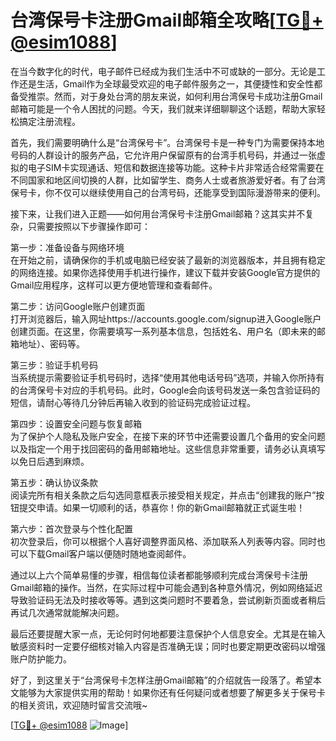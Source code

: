 # 台湾保号卡注册Gmail邮箱全攻略[[TG💪+ @esim1088](https://t.me/s/esim1088)]

在当今数字化的时代，电子邮件已经成为我们生活中不可或缺的一部分。无论是工作还是生活，Gmail作为全球最受欢迎的电子邮件服务之一，其便捷性和安全性都备受推崇。然而，对于身处台湾的朋友来说，如何利用台湾保号卡成功注册Gmail邮箱可能是一个令人困扰的问题。今天，我们就来详细聊聊这个话题，帮助大家轻松搞定注册流程。

首先，我们需要明确什么是“台湾保号卡”。台湾保号卡是一种专门为需要保持本地号码的人群设计的服务产品，它允许用户保留原有的台湾手机号码，并通过一张虚拟的电子SIM卡实现通话、短信和数据连接等功能。这种卡片非常适合经常需要在不同国家和地区间切换的人群，比如留学生、商务人士或者旅游爱好者。有了台湾保号卡，你不仅可以继续使用自己的台湾号码，还能享受到国际漫游带来的便利。

接下来，让我们进入正题——如何用台湾保号卡注册Gmail邮箱？这其实并不复杂，只需要按照以下步骤操作即可：

第一步：准备设备与网络环境  
在开始之前，请确保你的手机或电脑已经安装了最新的浏览器版本，并且拥有稳定的网络连接。如果你选择使用手机进行操作，建议下载并安装Google官方提供的Gmail应用程序，这样可以更方便地管理和查看邮件。

第二步：访问Google账户创建页面  
打开浏览器后，输入网址https://accounts.google.com/signup进入Google账户创建页面。在这里，你需要填写一系列基本信息，包括姓名、用户名（即未来的邮箱地址）、密码等。

第三步：验证手机号码  
当系统提示需要验证手机号码时，选择“使用其他电话号码”选项，并输入你所持有的台湾保号卡对应的手机号码。此时，Google会向该号码发送一条包含验证码的短信，请耐心等待几分钟后再输入收到的验证码完成验证过程。

第四步：设置安全问题与恢复邮箱  
为了保护个人隐私及账户安全，在接下来的环节中还需要设置几个备用的安全问题以及指定一个用于找回密码的备用邮箱地址。这些信息非常重要，请务必认真填写以免日后遇到麻烦。

第五步：确认协议条款  
阅读完所有相关条款之后勾选同意框表示接受相关规定，并点击“创建我的账户”按钮提交申请。如果一切顺利的话，恭喜你！你的新Gmail邮箱就正式诞生啦！

第六步：首次登录与个性化配置  
初次登录后，你可以根据个人喜好调整界面风格、添加联系人列表等内容。同时也可以下载Gmail客户端以便随时随地查阅邮件。

通过以上六个简单易懂的步骤，相信每位读者都能够顺利完成台湾保号卡注册Gmail邮箱的操作。当然，在实际过程中可能会遇到各种意外情况，例如网络延迟导致验证码无法及时接收等等。遇到这类问题时不要着急，尝试刷新页面或者稍后再试几次通常就能解决问题。

最后还要提醒大家一点，无论何时何地都要注意保护个人信息安全。尤其是在输入敏感资料时一定要仔细核对输入内容是否准确无误；同时也要定期更改密码以增强账户防护能力。

好了，到这里关于“台湾保号卡怎样注册Gmail邮箱”的介绍就告一段落了。希望本文能够为大家提供实用的帮助！如果你还有任何疑问或者想要了解更多关于保号卡的相关资讯，欢迎随时留言交流哦~

[[TG💪+ @esim1088](https://t.me/s/esim1088) ![Image](https://i.postimg.cc/4NQfJmqS/Snipaste-2025-05-13-00-14-12.png)]